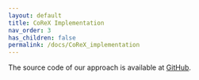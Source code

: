 ```yaml
---
layout: default
title: CoReX Implementation
nav_order: 3
has_children: false
permalink: /docs/CoReX_implementation
---
```


The source code of our approach is available at [GitHub](https://github.com/anonymousResearcher24/CoReX).

